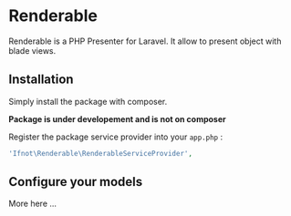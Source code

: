 # Renderable

Renderable is a PHP Presenter for Laravel. It allow to present object with blade views.

## Installation

Simply install the package with composer.

**Package is under developement and is not on composer**

Register the package service provider into your `app.php` :

```php
'Ifnot\Renderable\RenderableServiceProvider',
```

## Configure your models

More here ...
